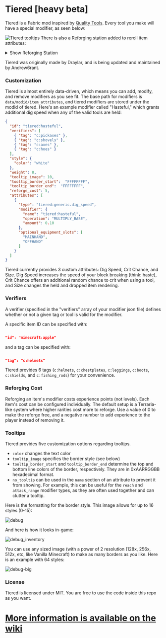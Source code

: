 # Tiered [heavy beta]

Tiered is a Fabric mod inspired by [Quality Tools](https://www.curseforge.com/minecraft/mc-mods/quality-tools). Every tool you make will have a special modifier, as seen below:

![Tiered tooltips](https://user-images.githubusercontent.com/57331134/142939375-8ea3935d-ec9d-4f47-aea7-8cfb090a2159.png)
There is also a Reforging station added to reroll item attributes:
<details>
  <summary>Show Reforging Station</summary>

![Tiered Reforging Station](https://user-images.githubusercontent.com/57331134/172750885-5ba9668d-51db-43ff-ba63-d5c177210462.png)
</details>

Tiered was originally made by Draylar, and is being updated and maintained by Andrew6rant.

### Customization

Tiered is almost entirely data-driven, which means you can add, modify, and remove modifiers as you see fit. The base path for modifiers is `data/modid/item_attributes`, and tiered modifiers are stored under the modid of tiered. Here's an example modifier called "Hasteful," which grants additional dig speed when any of the valid tools are held:
```json
{
  "id": "tiered:hasteful",
  "verifiers": [
    { "tag": "c:pickaxes" },
    { "tag": "c:shovels" },
    { "tag": "c:axes" },
    { "tag": "c:hoes" }
  ],
  "style": {
    "color": "white"
  },
  "weight": 8,
  "tooltip_image": 10,
  "tooltip_border_start":  "FFFFFFFF",
  "tooltip_border_end":  "FFFFFFFF",
  "reforge_cost": 5,
  "attributes": [
    {
      "type": "tiered:generic.dig_speed",
      "modifier": {
        "name": "tiered:hasteful",
        "operation": "MULTIPLY_BASE",
        "amount": 0.10
      },
      "optional_equipment_slots": [
        "MAINHAND",
        "OFFHAND"
      ]
    }
  ]
}
```

Tiered currently provides 3 custom attributes: Dig Speed, Crit Chance, and Size. Dig Speed increases the speed of your block breaking (think: haste), Crit Chance offers an additional random chance to crit when using a tool, and Size changes the held and dropped item rendering.

### Verifiers

A verifier (specified in the "verifiers" array of your modifier json file) defines whether or not a given tag or tool is valid for the modifier. 

A specific item ID can be specified with:

```json

"id": "minecraft:apple"

```

and a tag can be specified with:

```json

"tag": "c:helmets"

```

Tiered provides 6 tags (`c:helmets`, `c:chestplates`, `c:leggings`, `c:boots`, `c:shields`, and `c:fishing_rods`) for your convenience.

### Reforging Cost

Reforging an item's modifier costs experience points (not levels). Each item's cost can be configured individually. The default setup is a Terraria-like system where higher rarities cost more to reforge. Use a value of 0 to make the reforge free, and a negative number to add experience to the player instead of removing it.

### Tooltips

Tiered provides five customization options regarding tooltips.

- `color` changes the text color
- `tooltip_image` specifies the border style (see below)
- `tooltip_border_start` and `tooltip_border_end` determine the top and bottom line colors of the border, respectively. They are in 0xAARRGGBB hexadecimal format.
- `no_tooltip` can be used in the `name` section of an attribute to prevent it from showing. For example, this can be useful for the `reach` and `attack_range` modifier types, as they are often used together and can clutter a tooltip.

Here is the formatting for the border style. This image allows for up to 16 styles (0-15):

![debug](https://user-images.githubusercontent.com/57331134/145140352-ae70ddf9-6141-4288-a4b4-1868277498be.png)

And here is how it looks in-game:

![debug_inventory](https://user-images.githubusercontent.com/57331134/145140685-ce11ff58-b277-4029-b588-83f0db4b237d.png)

You can use any sized image (with a power of 2 resolution (128x, 256x, 512x, etc, like Vanilla Minecraft) to make as many borders as you like. Here is an example with 64 styles:

![debug-big](https://user-images.githubusercontent.com/57331134/145140359-26c8014a-dcfc-4fbf-8364-41e7235bcbd9.png)


### License
Tiered is licensed under MIT. You are free to use the code inside this repo as you want.

# [More information is available on the wiki](https://github.com/Andrew6rant/tiered/wiki)
